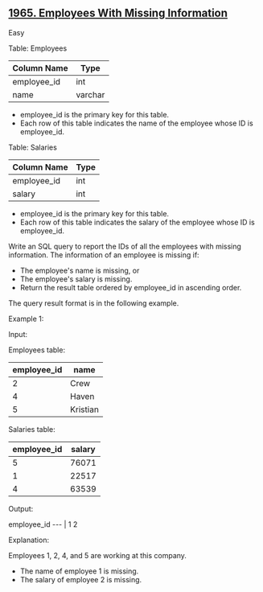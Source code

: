 ## [1965. Employees With Missing Information](https://leetcode.com/problems/count-negative-numbers-in-a-sorted-matrix/)

Easy

Table: Employees

Column Name | Type
--- | ---
employee_id | int
name | varchar

- employee_id is the primary key for this table.
- Each row of this table indicates the name of the employee whose ID is employee_id.
 
Table: Salaries

Column Name | Type
--- | --- 
employee_id | int
salary | int

- employee_id is the primary key for this table.
- Each row of this table indicates the salary of the employee whose ID is employee_id.
 
Write an SQL query to report the IDs of all the employees with missing information. The information of an employee is missing if:

- The employee's name is missing, or
- The employee's salary is missing.
- Return the result table ordered by employee_id in ascending order.

The query result format is in the following example. 

Example 1:

Input: 

Employees table:

employee_id | name
--- | --- 
2 | Crew
4 | Haven
5 | Kristian

Salaries table:

employee_id | salary
--- | --- 
5 | 76071
1 | 22517
4 | 63539

Output: 

employee_id
--- |
1
2

Explanation: 

Employees 1, 2, 4, and 5 are working at this company.

- The name of employee 1 is missing.
- The salary of employee 2 is missing.
